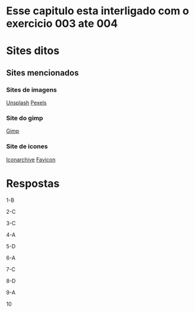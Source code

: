 # Esse capitulo esta interligado com o exercicio 003 ate 004

# Sites ditos

## Sites mencionados

### Sites de imagens

[Unsplash](https://unsplash.com)
[Pexels](https://www.pexels.com/pt-br/)

### Site do gimp

[Gimp](https://www.gimp.org)

### Site de icones

[Iconarchive](https://iconarchive.com)
[Favicon](https://favicon.io)

# Respostas

1-B

2-C

3-C

4-A

5-D

6-A

7-C

8-D

9-A

10
